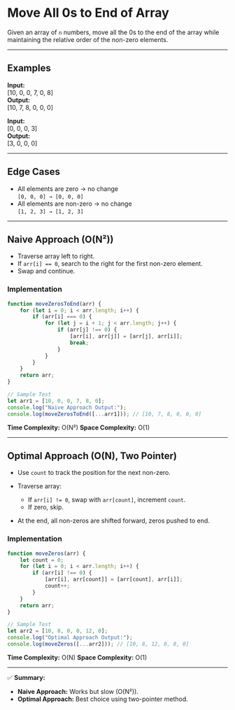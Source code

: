 
# Move All 0s to End of Array

Given an array of `n` numbers, move all the 0s to the end of the array while maintaining the relative order of the non-zero elements.

---

## Examples

**Input:**  
[10, 0, 0, 7, 0, 8]  
**Output:**  
[10, 7, 8, 0, 0, 0]  

**Input:**  
[0, 0, 0, 3]  
**Output:**  
[3, 0, 0, 0]  

---

## Edge Cases
- All elements are zero → no change  
  `[0, 0, 0] → [0, 0, 0]`  
- All elements are non-zero → no change  
  `[1, 2, 3] → [1, 2, 3]`  

---

## Naive Approach (O(N²))

- Traverse array left to right.  
- If `arr[i] == 0`, search to the right for the first non-zero element.  
- Swap and continue.  

### Implementation

```javascript
function moveZerosToEnd(arr) {
    for (let i = 0; i < arr.length; i++) {
        if (arr[i] === 0) {
            for (let j = i + 1; j < arr.length; j++) {
                if (arr[j] !== 0) {
                    [arr[i], arr[j]] = [arr[j], arr[i]];
                    break;
                }
            }
        }
    }
    return arr;
}

// Sample Test
let arr1 = [10, 0, 0, 7, 8, 0];
console.log("Naive Approach Output:");
console.log(moveZerosToEnd([...arr1])); // [10, 7, 8, 0, 0, 0]
````

**Time Complexity:** O(N²)
**Space Complexity:** O(1)

---

## Optimal Approach (O(N), Two Pointer)

* Use `count` to track the position for the next non-zero.
* Traverse array:

  * If `arr[i] != 0`, swap with `arr[count]`, increment `count`.
  * If zero, skip.
* At the end, all non-zeros are shifted forward, zeros pushed to end.

### Implementation

```javascript
function moveZeros(arr) {
    let count = 0;
    for (let i = 0; i < arr.length; i++) {
        if (arr[i] !== 0) {
            [arr[i], arr[count]] = [arr[count], arr[i]];
            count++;
        }
    }
    return arr;
}

// Sample Test
let arr2 = [10, 8, 0, 0, 12, 0];
console.log("Optimal Approach Output:");
console.log(moveZeros([...arr2])); // [10, 8, 12, 0, 0, 0]
```

**Time Complexity:** O(N)
**Space Complexity:** O(1)

---

✅ **Summary:**

* **Naive Approach:** Works but slow (O(N²)).
* **Optimal Approach:** Best choice using two-pointer method.



